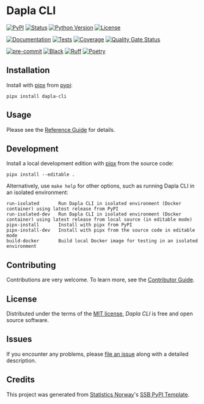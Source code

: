 # Dapla CLI

[![PyPI](https://img.shields.io/pypi/v/dapla-cli.svg)][pypi status]
[![Status](https://img.shields.io/pypi/status/dapla-cli.svg)][pypi status]
[![Python Version](https://img.shields.io/pypi/pyversions/dapla-cli)][pypi status]
[![License](https://img.shields.io/pypi/l/dapla-cli)][license]

[![Documentation](https://github.com/statisticsnorway/dapla-cli/actions/workflows/docs.yml/badge.svg)][documentation]
[![Tests](https://github.com/statisticsnorway/dapla-cli/actions/workflows/tests.yml/badge.svg)][tests]
[![Coverage](https://sonarcloud.io/api/project_badges/measure?project=statisticsnorway_dapla-cli&metric=coverage)][sonarcov]
[![Quality Gate Status](https://sonarcloud.io/api/project_badges/measure?project=statisticsnorway_dapla-cli&metric=alert_status)][sonarquality]

[![pre-commit](https://img.shields.io/badge/pre--commit-enabled-brightgreen?logo=pre-commit&logoColor=white)][pre-commit]
[![Black](https://img.shields.io/badge/code%20style-black-000000.svg)][black]
[![Ruff](https://img.shields.io/endpoint?url=https://raw.githubusercontent.com/astral-sh/ruff/main/assets/badge/v2.json)](https://github.com/astral-sh/ruff)
[![Poetry](https://img.shields.io/endpoint?url=https://python-poetry.org/badge/v0.json)][poetry]

[pypi status]: https://pypi.org/project/dapla-cli/
[documentation]: https://statisticsnorway.github.io/dapla-cli
[tests]: https://github.com/statisticsnorway/dapla-cli/actions?workflow=Tests

[sonarcov]: https://sonarcloud.io/summary/overall?id=statisticsnorway_dapla-cli
[sonarquality]: https://sonarcloud.io/summary/overall?id=statisticsnorway_dapla-cli
[pre-commit]: https://github.com/pre-commit/pre-commit
[black]: https://github.com/psf/black
[poetry]: https://python-poetry.org/



## Installation

Install with [pipx] from [pypi]:

```console
pipx install dapla-cli
```

## Usage

Please see the [Reference Guide] for details.

## Development

Install a local development edition with [pipx] from the source code:

```console
pipx install --editable .
```

Alternatively, use `make help` for other options, such as running Dapla CLI in an isolated environment:

```console
run-isolated       Run Dapla CLI in isolated environment (Docker container) using latest release from PyPI
run-isolated-dev   Run Dapla CLI in isolated environment (Docker container) using latest release from local source (in editable mode)
pipx-install       Install with pipx from PyPI
pipx-install-dev   Install with pipx from the source code in editable mode
build-docker       Build local Docker image for testing in an isolated environment
```

## Contributing

Contributions are very welcome.
To learn more, see the [Contributor Guide].

## License

Distributed under the terms of the [MIT license][license],
_Dapla CLI_ is free and open source software.

## Issues

If you encounter any problems,
please [file an issue] along with a detailed description.

## Credits

This project was generated from [Statistics Norway]'s [SSB PyPI Template].

[statistics norway]: https://www.ssb.no/en
[pypi]: https://pypi.org/project/dapla-cli/
[ssb pypi template]: https://github.com/statisticsnorway/ssb-pypitemplate
[file an issue]: https://github.com/statisticsnorway/dapla-cli/issues
[pipx]: https://pipx.pypa.io/

<!-- github-only -->

[license]: https://github.com/statisticsnorway/dapla-cli/blob/main/LICENSE
[contributor guide]: https://github.com/statisticsnorway/dapla-cli/blob/main/CONTRIBUTING.md
[reference guide]: https://statisticsnorway.github.io/dapla-cli/reference.html
